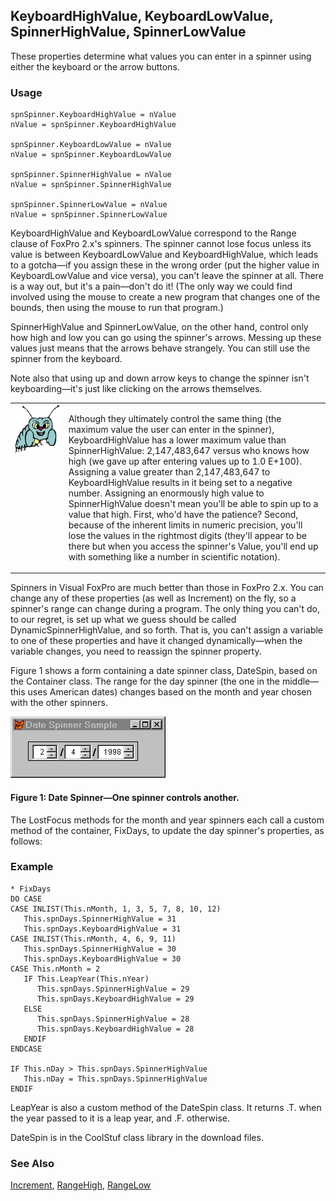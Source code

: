 ## KeyboardHighValue, KeyboardLowValue, SpinnerHighValue, SpinnerLowValue

These properties determine what values you can enter in a spinner using either the keyboard or the arrow buttons.

### Usage

```foxpro
spnSpinner.KeyboardHighValue = nValue
nValue = spnSpinner.KeyboardHighValue

spnSpinner.KeyboardLowValue = nValue
nValue = spnSpinner.KeyboardLowValue

spnSpinner.SpinnerHighValue = nValue
nValue = spnSpinner.SpinnerHighValue

spnSpinner.SpinnerLowValue = nValue
nValue = spnSpinner.SpinnerLowValue
```

KeyboardHighValue and KeyboardLowValue correspond to the Range clause of FoxPro 2.x's spinners. The spinner cannot lose focus unless its value is between KeyboardLowValue and KeyboardHighValue, which leads to a gotcha&mdash;if you assign these in the wrong order (put the higher value in KeyboardLowValue and vice versa), you can't leave the spinner at all. There is a way out, but it's a pain&mdash;don't do it! (The only way we could find involved using the mouse to create a new program that changes one of the bounds, then using the mouse to run that program.)

SpinnerHighValue and SpinnerLowValue, on the other hand, control only how high and low you can go using the spinner's arrows. Messing up these values just means that the arrows behave strangely. You can still use the spinner from the keyboard.

Note also that using up and down arrow keys to change the spinner isn't keyboarding&mdash;it's just like clicking on the arrows themselves.

<table>
<tr>
  <td width="17%" valign="top">
<img width="95" height="78" src="bug.gif">
  </td>
  <td width="83%">
  <p>Although they ultimately control the same thing (the maximum value the user can enter in the spinner), KeyboardHighValue has a lower maximum value than SpinnerHighValue: 2,147,483,647 versus who knows how high (we gave up after entering values up to 1.0 E+100). Assigning a value greater than 2,147,483,647 to KeyboardHighValue results in it being set to a negative number. Assigning an enormously high value to SpinnerHighValue doesn't mean you'll be able to spin up to a value that high. First, who'd have the patience? Second, because of the inherent limits in numeric precision, you'll lose the values in the rightmost digits (they'll appear to be there but when you access the spinner's Value, you'll end up with something like a number in scientific notation).</p>
  </td>
 </tr>
</table>

Spinners in Visual FoxPro are much better than those in FoxPro 2.x. You can change any of these properties (as well as Increment) on the fly, so a spinner's range can change during a program. The only thing you can't do, to our regret, is set up what we guess should be called DynamicSpinnerHighValue, and so forth. That is, you can't assign a variable to one of these properties and have it changed dynamically&mdash;when the variable changes, you need to reassign the spinner property.

Figure 1 shows a form containing a date spinner class, DateSpin, based on the Container class. The range for the day spinner (the one in the middle&mdash;this uses American dates) changes based on the month and year chosen with the other spinners.

![](s4g373a.gif)

#### Figure 1: Date Spinner&mdash;One spinner controls another.

The LostFocus methods for the month and year spinners each call a custom method of the container, FixDays, to update the day spinner's properties, as follows:

### Example

```foxpro
* FixDays
DO CASE
CASE INLIST(This.nMonth, 1, 3, 5, 7, 8, 10, 12)
   This.spnDays.SpinnerHighValue = 31
   This.spnDays.KeyboardHighValue = 31
CASE INLIST(This.nMonth, 4, 6, 9, 11)
   This.spnDays.SpinnerHighValue = 30
   This.spnDays.KeyboardHighValue = 30
CASE This.nMonth = 2
   IF This.LeapYear(This.nYear)
      This.spnDays.SpinnerHighValue = 29
      This.spnDays.KeyboardHighValue = 29
   ELSE
      This.spnDays.SpinnerHighValue = 28
      This.spnDays.KeyboardHighValue = 28
   ENDIF
ENDCASE

IF This.nDay > This.spnDays.SpinnerHighValue
   This.nDay = This.spnDays.SpinnerHighValue
ENDIF
```

LeapYear is also a custom method of the DateSpin class. It returns .T. when the year passed to it is a leap year, and .F. otherwise. 

DateSpin is in the CoolStuf class library in the download files.

### See Also

[Increment](s4g426.md), [RangeHigh](s4g382.md), [RangeLow](s4g382.md)